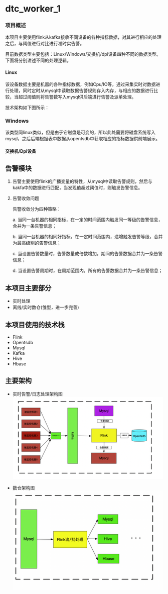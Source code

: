 # dtc_worker_1

### 项目概述

​		本项目主要使用flink从kafka接收不同设备的各种指标数据，对其进行相应的处理之后，与阈值进行对比进行准时实告警。

​		目前数据类型主要包括：Linux/Windows/交换机/dpi设备四种不同的数据类型。下面将分别讲述不同的处理逻辑。

#### Linux

​		该设备数据主要是机器的各种指标数据，例如Cpu/IO等，通过采集实时对数据进行处理，同时定时从mysql中读取数据告警规则存入内存，与相应的数据进行比较，当超过阈值则将告警数写入mysql供后端进行告警及派单处理。

技术架构如下图所示：

[](./image/实时告警处理架构图.png)

### Windows

​		该类型同linux类似，但是由于它磁盘是可变的，所以此处需要将磁盘系统写入mysql，之后后端根据表中数据从opentsdb中获取相应的指标数据供前端展示。

#### 交换机/Dpi设备

## 告警模块
1. 告警主要使用flink的广播变量的特性，从mysql中读取告警规则，然后与kakfa中的数据进行匹配，当发现值超过阈值时，则触发告警信息。
2. 告警收敛问题

    告警收敛分为四种策略：
    
    a. 当同一台机器的相同指标，在一定的时间范围内触发同一等级的告警信息，合并为一条告警信息；
    
    b. 当同一台机器的相同好指标，在一定时间范围内，递增触发告警等级，合并为最高级别的告警信息；
    
    c. 当设置告警数量时，告警数量成倍数增加，期间的告警数据合并为一条告警信息；
    
    d. 当设置告警周期时，在周期范围内，所有的告警数据合并为一条告警信息；

## 本项目主要部分

- 实时处理
- 离线/实时数仓(雏型，进一步完善)

## 本项目使用的技术栈

- Flink
- Opentsdb
- Mysql
- Kafka
- Hive
- Hbase

## 主要架构

- 实时告警/日志处理架构图
  ![实时架构图](./image/实时告警处理架构图.png)


- 数仓架构图
  ![数仓架构](./image/数仓架构.png)



